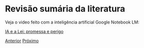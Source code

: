 # Revisão sumária da literatura

Veja o video feito com a inteligência artificial Google Notebook LM:

[IA e a Lei: promessa e perigo](IA_e_a_Lei__Promessa_e_Perigo.mp4)

[Anterior](problema.md)    [Próximo](procedimento.md)
